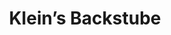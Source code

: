 ---
title: "Klein’s Backstube"
url: /erftstadt/kleins-backstube-abt-horchem-strasse/
shop: Bäckerei
---